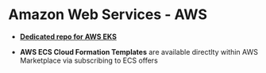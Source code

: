 # Amazon Web Services - AWS

* [**Dedicated repo for AWS EKS**](https://github.com/aquasecurity/aws-marketplace-eks-byol)

* **AWS ECS Cloud Formation Templates** are available directlty within AWS Marketplace via subscribing to ECS offers

